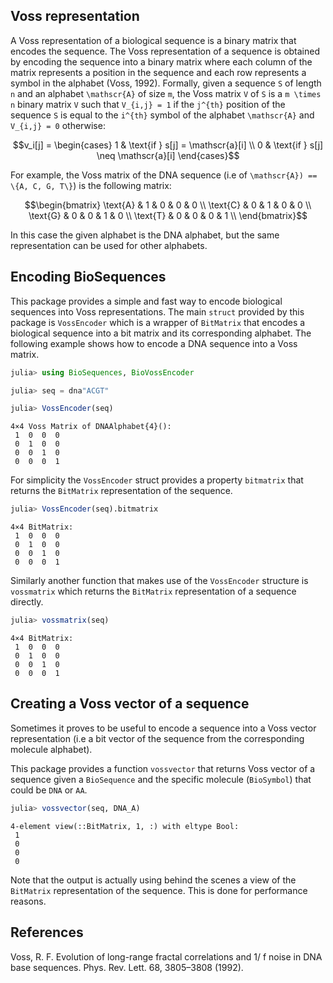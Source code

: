 ## Voss representation

A Voss representation of a biological sequence is a binary matrix that encodes the sequence. The Voss representation of a sequence is obtained by encoding the sequence into a binary matrix where each column of the matrix represents a position in the sequence and each row represents a symbol in the alphabet (Voss, 1992). Formally, given a sequence ``S`` of length ``n`` and an alphabet ``\mathscr{A}`` of size ``m``, the Voss matrix ``V`` of ``S`` is a ``m \times n`` binary matrix ``V`` such that ``V_{i,j} = 1`` if the ``j^{th}`` position of the sequence ``S`` is equal to the ``i^{th}`` symbol of the alphabet ``\mathscr{A}`` and ``V_{i,j} = 0`` otherwise:

```math
v_i[j] = \begin{cases} 
      1 & \text{if } s[j] = \mathscr{a}[i] \\
      0 & \text{if } s[j] \neq \mathscr{a}[i]
\end{cases}
```

For example, the Voss matrix of the DNA sequence (i.e of ``\mathscr{A}) == \{A, C, G, T\}``)  is the following matrix:

```math
\begin{bmatrix}
\text{A} & 1 & 0 & 0 & 0 \\
\text{C} & 0 & 1 & 0 & 0 \\
\text{G} & 0 & 0 & 1 & 0 \\
\text{T} & 0 & 0 & 0 & 1 \\
\end{bmatrix}
```

In this case the given alphabet is the DNA alphabet, but the same representation can be used for other alphabets.

## Encoding BioSequences

This package provides a simple and fast way to encode biological sequences into Voss representations. The main `struct` provided by this package is `VossEncoder` which is a wrapper of `BitMatrix` that encodes a biological sequence into a bit matrix and its corresponding alphabet. The following example shows how to encode a DNA sequence into a Voss matrix.

```julia
julia> using BioSequences, BioVossEncoder

```

```julia
julia> seq = dna"ACGT"

```

```julia
julia> VossEncoder(seq)
```

    4×4 Voss Matrix of DNAAlphabet{4}():
     1  0  0  0
     0  1  0  0
     0  0  1  0
     0  0  0  1

For simplicity the `VossEncoder` struct provides a property `bitmatrix` that returns the `BitMatrix` representation of the sequence.

```julia
julia> VossEncoder(seq).bitmatrix
```

    4×4 BitMatrix:
     1  0  0  0
     0  1  0  0
     0  0  1  0
     0  0  0  1

Similarly another function that makes use of the `VossEncoder` structure is `vossmatrix` which returns the `BitMatrix` representation of a sequence directly.

```julia
julia> vossmatrix(seq)
```
    4×4 BitMatrix:
     1  0  0  0
     0  1  0  0
     0  0  1  0
     0  0  0  1

## Creating a Voss vector of a sequence

Sometimes it proves to be useful to encode a sequence into a Voss vector representation (i.e a bit vector of the sequence from the corresponding molecule alphabet).

 This package provides a function `vossvector` that returns Voss vector of a sequence given a `BioSequence` and the specific molecule (`BioSymbol`) that could be `DNA` or `AA`.

```julia
julia> vossvector(seq, DNA_A)
```
    4-element view(::BitMatrix, 1, :) with eltype Bool:
     1
     0
     0
     0

Note that the output is actually using behind the scenes a view of the `BitMatrix` representation of the sequence. This is done for performance reasons.

## References

Voss, R. F. Evolution of long-range fractal correlations and 1/ f noise in DNA base sequences. Phys. Rev. Lett. 68, 3805–3808 (1992).

